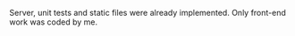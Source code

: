 Server, unit tests and static files were already implemented. Only front-end work was coded by me. 
